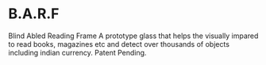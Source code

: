 # B.A.R.F
Blind Abled Reading Frame
A prototype glass that helps the visually impared to read books, magazines etc and detect over thousands of objects including indian currency.
Patent Pending.
